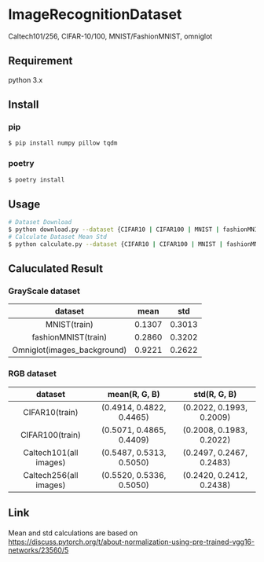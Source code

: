 ImageRecognitionDataset
====

Caltech101/256, CIFAR-10/100, MNIST/FashionMNIST, omniglot

## Requirement
python 3.x

## Install
### pip
```bash
$ pip install numpy pillow tqdm
```
### poetry
```bash
$ poetry install
```

## Usage
```bash
# Dataset Download 
$ python download.py --dataset {CIFAR10 | CIFAR100 | MNIST | fashionMNIST | caltech101 | caltech256 | omniglot}
# Calculate Dataset Mean Std
$ python calculate.py --dataset {CIFAR10 | CIFAR100 | MNIST | fashionMNIST | caltech101 | caltech256 | omniglot}
```

## Caluculated Result
### GrayScale dataset
| dataset | mean | std |
|:-------:|:----:|:---:|
| MNIST(train) | 0.1307 | 0.3013 |
| fashionMNIST(train) | 0.2860 | 0.3202 |
| Omniglot(images_background) | 0.9221 | 0.2622 |

### RGB dataset
| dataset | mean(R, G, B) | std(R, G, B) |
|:-------:|:-------------:|:------------:|
| CIFAR10(train) | (0.4914, 0.4822, 0.4465) | (0.2022, 0.1993, 0.2009) |
| CIFAR100(train) | (0.5071, 0.4865, 0.4409) | (0.2008, 0.1983, 0.2022) |
| Caltech101(all images) | (0.5487, 0.5313, 0.5050) | (0.2497, 0.2467, 0.2483) |
| Caltech256(all images) | (0.5520, 0.5336, 0.5050) | (0.2420, 0.2412, 0.2438) |

<!-- 
| ilsvrc2012(train) | (, , ) | (, , ) |
| places365(train 256×256) | (, , ) | (, , ) |
original resnet
mean=[0.485, 0.456, 0.406],
std=[0.229, 0.224, 0.225]
-->

## Link
Mean and std calculations are based on　https://discuss.pytorch.org/t/about-normalization-using-pre-trained-vgg16-networks/23560/5
